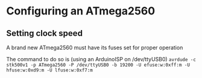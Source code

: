 # Configuring an ATmega2560

## Setting clock speed

A brand new ATmega2560 must have its fuses set for proper operation

The command to do so is (using an ArduinoISP on /dev/ttyUSB0) `avrdude -c stk500v1 -p ATmega2560 -P /dev/ttyUSB0 -b 19200 -U efuse:w:0xff:m -U hfuse:w:0xd9:m -U lfuse:w:0xf7:m`
